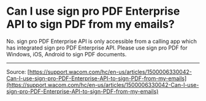 # Can I use sign pro PDF Enterprise API to sign PDF from my emails?

No. sign pro PDF Enterprise API is only accessible from a calling app which has integrated sign pro PDF Enterprise API. Please use sign pro PDF for Windows, iOS, Android to sign PDF documents.

---
Source: [https://support.wacom.com/hc/en-us/articles/1500006330042-Can-I-use-sign-pro-PDF-Enterprise-API-to-sign-PDF-from-my-emails](https://support.wacom.com/hc/en-us/articles/1500006330042-Can-I-use-sign-pro-PDF-Enterprise-API-to-sign-PDF-from-my-emails)
